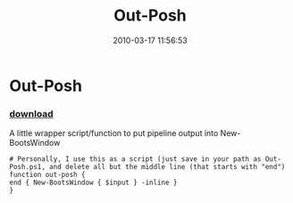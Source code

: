 ﻿---
pid:            1708
parent:         0
children:       
poster:         Joel Bennett
title:          Out-Posh
date:           2010-03-17 11:56:53
description:    A little wrapper script/function to put pipeline output into New-BootsWindow
format:         posh
---

# Out-Posh

### [download](1708.ps1)  

A little wrapper script/function to put pipeline output into New-BootsWindow

```posh
# Personally, I use this as a script (just save in your path as Out-Posh.ps1, and delete all but the middle line (that starts with "end")
function out-posh {
end { New-BootsWindow { $input } -inline }
}

```
